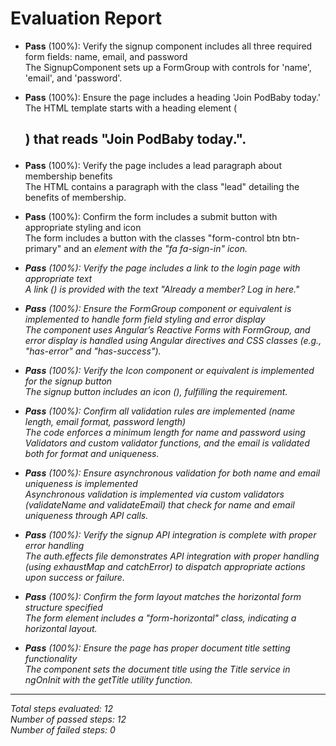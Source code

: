 # Evaluation Report

- **Pass** (100%): Verify the signup component includes all three required form fields: name, email, and password  
  The SignupComponent sets up a FormGroup with controls for 'name', 'email', and 'password'.

- **Pass** (100%): Ensure the page includes a heading 'Join PodBaby today.'  
  The HTML template starts with a heading element (<h2>) that reads "Join PodBaby today.".

- **Pass** (100%): Verify the page includes a lead paragraph about membership benefits  
  The HTML contains a paragraph with the class "lead" detailing the benefits of membership.

- **Pass** (100%): Confirm the form includes a submit button with appropriate styling and icon  
  The form includes a button with the classes "form-control btn btn-primary" and an <i> element with the "fa fa-sign-in" icon.

- **Pass** (100%): Verify the page includes a link to the login page with appropriate text  
  A link (<a routerLink="/login">) is provided with the text "Already a member? Log in here."

- **Pass** (100%): Ensure the FormGroup component or equivalent is implemented to handle form field styling and error display  
  The component uses Angular’s Reactive Forms with FormGroup, and error display is handled using Angular directives and CSS classes (e.g., "has-error" and "has-success").

- **Pass** (100%): Verify the Icon component or equivalent is implemented for the signup button  
  The signup button includes an icon (<i class="fa fa-sign-in"></i>), fulfilling the requirement.

- **Pass** (100%): Confirm all validation rules are implemented (name length, email format, password length)  
  The code enforces a minimum length for name and password using Validators and custom validator functions, and the email is validated both for format and uniqueness.

- **Pass** (100%): Ensure asynchronous validation for both name and email uniqueness is implemented  
  Asynchronous validation is implemented via custom validators (validateName and validateEmail) that check for name and email uniqueness through API calls.

- **Pass** (100%): Verify the signup API integration is complete with proper error handling  
  The auth.effects file demonstrates API integration with proper handling (using exhaustMap and catchError) to dispatch appropriate actions upon success or failure.

- **Pass** (100%): Confirm the form layout matches the horizontal form structure specified  
  The form element includes a "form-horizontal" class, indicating a horizontal layout.

- **Pass** (100%): Ensure the page has proper document title setting functionality  
  The component sets the document title using the Title service in ngOnInit with the getTitle utility function.

---

Total steps evaluated: 12  
Number of passed steps: 12  
Number of failed steps: 0
